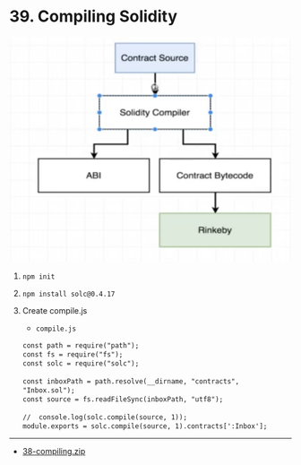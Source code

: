 #   39. Compiling Solidity

![](../imgs/39.1_Compiling-Solidity.png)

1.  `npm init`

1.  `npm install solc@0.4.17`

1. Create compile.js
    -   `compile.js`
    ```
    const path = require("path");
    const fs = require("fs");
    const solc = require("solc");

    const inboxPath = path.resolve(__dirname, "contracts", "Inbox.sol");
    const source = fs.readFileSync(inboxPath, "utf8");

    //  console.log(solc.compile(source, 1));
    module.exports = solc.compile(source, 1).contracts[':Inbox'];
    ```

---

-   [38-compiling.zip](https://github.com/web3-nfts/bt-web3/raw/main/Curricula/developers-guide/resources/38-compiling.zip)